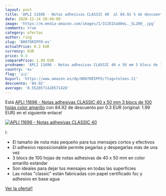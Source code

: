 ```yaml
---
layout: post
title: 'APLI 11696 - Notas adhesivas CLASSIC 40  al 84.92 % de descuento'
date: 2020-12-14 20:49:09
image: 'https://m.media-amazon.com/images/I/31I61Sa80eL._SL200_.jpg'
comments: true
category: ofertas
author: ring
slug: 'B007ORIPFO-es'
actualPrice: 0.3 EUR
currency: EUR
price: 0.3
comparePrice: 1.99 EUR
prodname: 'APLI 11696 - Notas adhesivas CLASSIC 40 x 50 mm 3 blocs de 100 hojas color amarillo'
country: 'es'
flag: '🇪🇸'
buyurl: 'https://www.amazon.es/dp/B007ORIPFO/?tag=tolees-21'
descuento: '84.92'
average: '0.5528571428571428'
---
```


Está [APLI 11696 - Notas adhesivas CLASSIC 40 x 50 mm 3 blocs de 100 hojas color amarillo](https://www.amazon.es/dp/B007ORIPFO/?tag=tolees-21) con 84.92 de descuento por 0.3 EUR (original: 1.99 EUR) en el siguiente enlace!

[![APLI 11696 - Notas adhesivas CLASSIC 40 ](https://m.media-amazon.com/images/I/31I61Sa80eL._SL200_.jpg)](https://www.amazon.es/dp/B007ORIPFO/?tag=tolees-21)

ℹ️:

- El tamaño de nota más pequeño para tus mensajes cortos y efectivos
- El adhesivo reposicionable permite pegarlas y despegarlas más de una vez
- 3 blocs de 100 hojas de notas adhesivas de 40 x 50 mm en color amarillo estándar
- Son ideales para dejar tus mensajes en todas las superficies
- Las notas "classic" están fabricadas con papel certificado fsc y adhesivo en base agua

[Ver la oferta!!](https://www.amazon.es/dp/B007ORIPFO/?tag=tolees-21)
